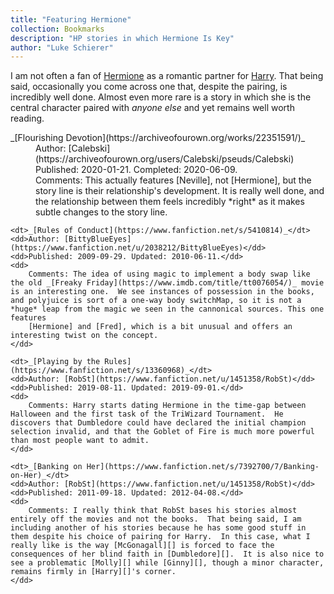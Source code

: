 ```yaml
---
title: "Featuring Hermione"
collection: Bookmarks
description: "HP stories in which Hermione Is Key"
author: "Luke Schierer"
---
```


I am not often a fan of [Hermione] as a romantic partner for [Harry].  That
being said, occasionally you come across one that, despite the pairing, is
incredibly well done.  Almost even more rare is a story in which she is the central character paired with *anyone else* and yet remains well worth reading.

<dl>
    <dt>_[Flourishing Devotion](https://archiveofourown.org/works/22351591/)_</dt>
    <dd>
      Author: [Calebski](https://archiveofourown.org/users/Calebski/pseuds/Calebski)
    </dd>
    <dd>
      Published: 2020-01-21. Completed: 2020-06-09.
    </dd>
    <dd>
      Comments: This actually features [Neville], not [Hermione], but the story line is their relationship's development.  It is really well done, and the relationship between them feels incredibly *right* as it makes subtle changes to the story line.
    </dd>

    <dt>_[Rules of Conduct](https://www.fanfiction.net/s/5410814)_</dt>
    <dd>Author: [BittyBlueEyes](https://www.fanfiction.net/u/2038212/BittyBlueEyes)</dd>
    <dd>Published: 2009-09-29. Updated: 2010-06-11.</dd>
    <dd>
        Comments: The idea of using magic to implement a body swap like the old _[Freaky Friday](https://www.imdb.com/title/tt0076054/)_ movie is an interesting one.  We see instances of possession in the books, and polyjuice is sort of a one-way body switchMap, so it is not a *huge* leap from the magic we seen in the cannonical sources. This one features
        [Hermione] and [Fred], which is a bit unusual and offers an interesting twist on the concept.
    </dd>

    <dt>_[Playing by the Rules](https://www.fanfiction.net/s/13360968)_</dt>
    <dd>Author: [RobSt](https://www.fanfiction.net/u/1451358/RobSt)</dd>
    <dd>Published: 2019-08-11. Updated: 2019-09-01.</dd>
    <dd>
        Comments: Harry starts dating Hermione in the time-gap between Halloween and the first task of the TriWizard Tournament.  He discovers that Dumbledore could have declared the initial champion selection invalid, and that the Goblet of Fire is much more powerful than most people want to admit.
    </dd>

    <dt>_[Banking on Her](https://www.fanfiction.net/s/7392700/7/Banking-on-Her)_</dt>
    <dd>Author: [RobSt](https://www.fanfiction.net/u/1451358/RobSt)</dd>
    <dd>Published: 2011-09-18. Updated: 2012-04-08.</dd>
    <dd>
        Comments: I really think that RobSt bases his stories almost entirely off the movies and not the books.  That being said, I am including another of his stories because he has some good stuff in them despite his choice of pairing for Harry.  In this case, what I really like is the way [McGonagall][] is forced to face the consequences of her blind faith in [Dumbledore][].  It is also nice to see a problematic [Molly][] while [Ginny][], though a minor character, remains firmly in [Harry][]'s corner.
    </dd>

</dl>

[Fred]: </harrypedia/people/weasley/fred/>

[Hermione]: </harrypedia/people/granger/hermione_jean>

[Harry]: </harrypedia/people/potter/harry_james>

[McGonagall]: </harrypedia/people/mcgonagall/minerva>

[Dumbledore]: </harrypedia/people/dumbledore/albus_percival_wulfric_brian>

[Molly]: </harrypedia/people/prewett/molly>

[Ginny]: </harrypedia/people/weasley/ginevra_molly>
